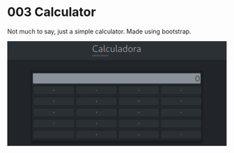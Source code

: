 # 003 Calculator
Not much to say, just a simple calculator.
Made using bootstrap.

![print](print.png)
